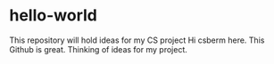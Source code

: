 # hello-world
This repository will hold ideas for my CS project
Hi
csberm here. This Github is great. Thinking of ideas for my project. 
